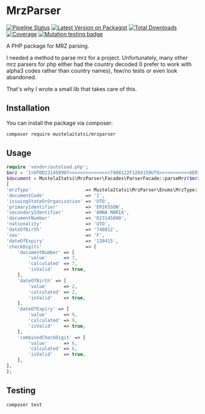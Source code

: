 # MrzParser

[![Pipeline Status](https://gitlab.com/MustelaItatsi/MrzParser/badges/main/pipeline.svg)](https://gitlab.com/MustelaItatsi/MrzParser/-/commits/main)
[![Latest Version on Packagist](https://img.shields.io/packagist/v/mustelaitatsi/mrzparser.svg?style=flat-square)](https://packagist.org/packages/mustelaitatsi/mrzparser)
[![Total Downloads](https://img.shields.io/packagist/dt/mustelaitatsi/mrzparser.svg?style=flat-square)](https://packagist.org/packages/mustelaitatsi/mrzparser)
[![Coverage](https://gitlab.com/MustelaItatsi/MrzParser/badges/main/coverage.svg)](https://gitlab.com/MustelaItatsi/MrzParser/badges/main/coverage.svg)
[![Mutation testing badge](https://img.shields.io/endpoint?logo=null&url=https%3A%2F%2Fbadge-api.stryker-mutator.io%2Fgithub.com%2FMustelaItatsi%2FMrzParser%2Fmain)](https://dashboard.stryker-mutator.io/reports/github.com/MustelaItatsi/MrzParser/main)

A PHP package for MRZ parsing.

I needed a method to parse mrz for a project. Unfortunately, many other mrz parsers for php either had the country decoded (I prefer to work with alpha3 codes rather than country names), few/no tests or even look abandoned.

That's why I wrote a small lib that takes care of this.

## Installation

You can install the package via composer:

```bash
composer require mustelaitatsi/mrzparser
```

## Usage

```php
require 'vendor/autoload.php';
$mrz = 'I<UTOD231458907<<<<<<<<<<<<<<<7408122F1204159UTO<<<<<<<<<<<6ERIKSSON<<ANNA<MARIA<<<<<<<<<<';
$document = MustelaItatsi\MrzParser\Facades\ParserFacade::parseMrz($mrz);
[
'mrzType'                    => MustelaItatsi\MrzParser\Enums\MrzType::TD1,
'documentCode'               => 'I',
'issuingStateOrOrganization' => 'UTO',
'primaryIdentifier'          => 'ERIKSSON',
'secondaryIdentifier'        => 'ANNA MARIA',
'documentNumber'             => 'D23145890',
'nationality'                => 'UTO',
'dateOfBirth'                => '740812',
'sex'                        => 'F',
'dateOfExpiry'               => '120415',
'checkDigits'                => [
    'documentNumber' => [
        'value'      => 7,
        'calculated' => 7,
        'isValid'    => true,
    ],
    'dateOfBirth' => [
        'value'      => 2,
        'calculated' => 2,
        'isValid'    => true,
    ],
    'dateOfExpiry' => [
        'value'      => 9,
        'calculated' => 9,
        'isValid'    => true,
    ],
    'combinedCheckDigit' => [
        'value'      => 6,
        'calculated' => 6,
        'isValid'    => true,
    ],
],
];
```

## Testing

```bash
composer test
```
